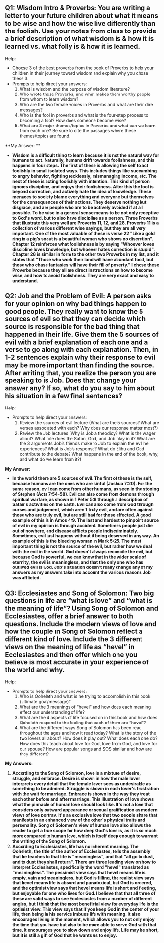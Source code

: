 ## Q1: Wisdom Intro & Proverbs: You are writing a letter to your future children about what it means to be wise and how the wise live differently than the foolish. Use your notes from class to provide a brief description of what wisdom is & how it is learned vs. what folly is & how it is learned.

Help:

- Choose 3 of the best proverbs from the book of Proverbs to help your children in their journey toward wisdom and explain why you chose these 3.
- Prompts to help direct your answers:
	1. What is wisdom and the purpose of wisdom literature?
	2. Who wrote these Proverbs; and what makes them worthy people from whom to learn wisdom?
	3. Who are the two female voices in Proverbs and what are their dire messages?
	4. Who is the fool in proverbs and what is the four-step process to becoming a fool? How does someone become wise?
	5. What are 3 major themes/topics in Proverbs and what can we learn from each one? Be sure to cite the passages where these themes/topics are found.

**My Answer: **

- **Wisdom is a difficult thing to learn because it is not the natural way for humans to act. Naturally, humans drift towards foolishness, and this happens in four steps. The first of these is allowing the self to act foolishly in small isolated ways. This includes things like succumbing to angry behavior, fighting recklessly, mismanaging income, etc. The next of these is acting foolishly with intention. This kind of person ignores discipline, and enjoys their foolishness. After this the fool is beyond correction, and actively hate the idea of knowledge. These menaces to society blame everything and everyone but themselves for the consequences of their actions. They deserve nothing but disgrace, and are people who are to be actively avoided if at all possible. To be wise in a general sense means to be not only receptive to God's word, but to also have discipline as a person. Three Proverbs that illustrate this very well are Proverbs 11, 12, and 28. Proverbs 11 is a collection of various different wise sayings, but they are all very important. One of the most valuable of these is verse 22 "Like a gold ring in a pig’s snout is a beautiful woman who shows no discretion". Chapter 12 reinforces what foolishness is by saying "Whoever loves discipline loves knowledge, but whoever hates correction is stupid". Chapter 28 is similar in form to the other two Proverbs in my list, and it states that "Those who work their land will have abundant food, but those who chase fantasies will have their fill of poverty." I chose these Proverbs because they all are direct instructions on how to become wise, and how to avoid foolishness.  They are very exact and easy to understand.**

## Q2: Job and the Problem of Evil: A person asks for your opinion on why bad things happen to good people. They really want to know the 5 sources of evil so that they can decide which source is responsible for the bad thing that happened in their life. Give them the 5 sources of evil with a brief explanation of each one and a verse to go along with each explanation. Then, in 1-2 sentences explain why their response to evil may be more important than finding the source. After writing that, you realize the person you are speaking to is Job. Does that change your answer any? If so, what do you say to him about his situation in a few final sentences?

Help:

 -   Prompts to help direct your answers:
	 1. Review the sources of evil lecture (What are the 5 sources? What are verses associated with each? Why does our response matter most?)
	 2. Review the Job lectures (Why is Job a theodicy? What is the wager about? What role does the Satan, God, and Job play in it? What are the 3 arguments Job’s friends make to Job to explain the evil he experiences? What is Job’s response? What do Elihu and God contribute to the debate? What happens in the end of the book, why, and what do we learn from it?)

**My Answer:**

- **In the world there are 5 sources of evil. The first of these is the self, because humans are the ones who are sinful (Joshua 7:20). For the same reason, evil can come from other humans, as seen in the stoning of Stephen (Acts 7:54-58). Evil can also come from demons through spiritual warfare, as shown in 1 Peter 5:8 through a description of Satan's activities on the Earth. Evil can also come from God through curses and judgement, which aren't truly evil, and are often against those who are truly evil, but are still bad for those affected. A good example of this is in Amos 4:9. The last and hardest to pinpoint source of evil in my opinion is through accident. Sometimes people just die out of nowhere, and disease afflicts people indiscriminately. Sometimes, evil just happens without it being deserved in any way. An example of this is the bleeding woman in Mark 5:25. The most important thing is not the source of the evil, but rather how we deal with the evil in the world. God doesn't always reconcile the evil, but because God is powerful, we can know that in the wider scale of eternity, the evil is meaningless, and that the only one who has outlived evil is God. Job's situation doesn't really change any of my answers as my answers take into account the various reasons Job was afflicted.**

## Q3: Ecclesiastes and Song of Solomon: Two big questions in life are “what is love” and “what is the meaning of life”? Using Song of Solomon and Ecclesiastes, offer a brief answer to both questions. Include the modern views of love and how the couple in Song of Solomon reflect a different kind of love. Include the 3 different views on the meaning of life as “hevel” in Ecclesiastes and then offer which one you believe is most accurate in your experience of the world and why.

Help:

 -   Prompts to help direct your answers:
	 1. Who is Qoheleth and what is he trying to accomplish in this book (ultimate goal/message)?
	 2. What are the 3 meanings of “hevel” and how does each meaning effect our understanding of life?
	 3. What are the 4 aspects of life focused on in this book and how does Qoheleth respond to the feeling that each of them are “hevel”?
	 4. What are the different ways Song of Solomon has been read throughout the ages and how it read today? What is the story of the two lovers all about? How does it play out? What does each one do? How does this teach about love for God, love from God, and love for our spouse? How are popular songs and SOS similar and how are they different?

**My Answers:**

1. **According to the Song of Solomon, love is a mixture of desire, struggle, and embrace. Desire is shown in how the male lover interprets every detail that the female lover sees as undesirable as something to be admired. Struggle is shown in each lover's frustration with the wait for marriage. Embrace is shown in the way they treat each other before and after marriage. This illustration of love shows what the pinnacle of human love should look like. It's not a love that considers only outward appearance or sexual gratification as modern views of love portray, it's an exclusive love that two people share that manifests in an enhanced view of the other's physical traits and personality. Song of Solomon's view of human love also allows the reader to get a true scope for how deep God's love is, as it is so much more compared to human love, which is itself deep enough to warrant the writing of the Song of Solomon.**
2. **According to Ecclesiastes, life has no inherent meaning. The Qoheleth, the title of the author of Ecclesiastes, tells the assembly that he teaches to that life is "meaningless", and that "all go to dust, and to dust they shall return". There are three leading view on how to interpret Ecclesiastes, specifically the word "hevel" translated as "meaningless". The pessimist view says that hevel means life is empty, vain and meaningless, but God is filling, the realist view says that hevel means life is absurd and paradoxical, but God is ordered, and the optimist view says that hevel means life is short and fleeting, but enjoyable for one who lives for God. I believe that that all three of these are valid ways to see Ecclesiastes from a number of different angles, but I think that the most beneficial view for everyday life is the optimist view. This view says that if you keep God in the center of your life, then being in his service imbues life with meaning. It also encourages living in the moment, which allows you to not only enjoy the time that you have but also to be more able to serve God with that time. It encourages you to slow down and enjoy life. Life may be short, but it is still a gift of God that he wants us to enjoy.**